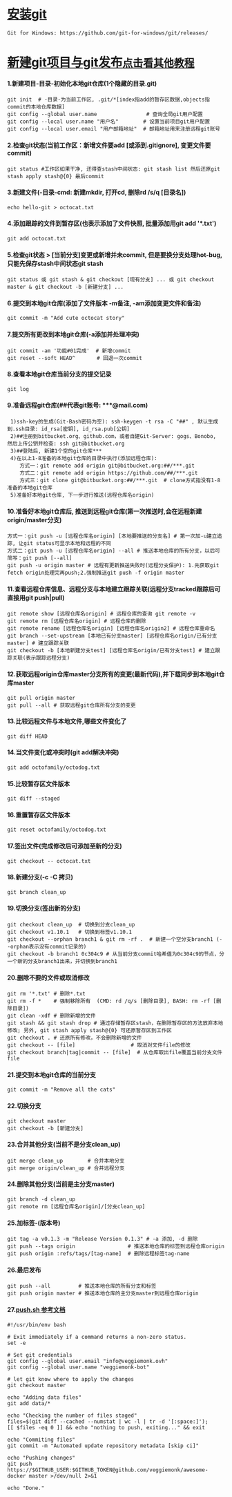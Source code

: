 
# **[安装git](https://github.com/git-for-windows/git/releases/)**

~~~
Git for Windows: https://github.com/git-for-windows/git/releases/
~~~


# [新建git项目与git发布`点击看其他教程`](http://wangchujiang.com/linux-command/c/git.html)


####  1.新建项目-目录-初始化本地git仓库(1个隐藏的目录.git)

~~~
git init  # -目录-为当前工作区, .git/*[index指add的暂存区数据,objects指commit的本地仓库数据]
git config --global user.name                # 查询全局git用户配置
git config --local user.name "用户名"        # 设置当前项目git用户配置
git config --local user.email "用户邮箱地址"  # 邮箱地址用来注册远程git账号
~~~

####  2.检查git状态(当前工作区：新增文件要add [或添到.gitignore], 变更文件要commit)

~~~
git status #工作区如果干净, 还得查stash中间状态: git stash list 然后还原git stash apply stash@{0} 最后commit
~~~

####  3.新建文件(-目录-cmd: 新建mkdir, 打开cd, 删除rd /s/q [目录名])

~~~
echo hello-git > octocat.txt
~~~

####  4.添加跟踪的文件到暂存区(也表示添加了文件快照, 批量添加用git add '*.txt')

~~~
git add octocat.txt
~~~

####  5.检查git状态 > [当前分支]变更或新增并未commit, 但是要换分支处理hot-bug, 只能先保存stash中间状态git stash

~~~
git status 或 git stash & git checkout [现有分支] ... 或 git checkout master & git checkout -b [新建分支] ...
~~~

####  6.提交到本地git仓库(添加了文件版本 -m备注, -am添加变更文件和备注)

~~~
git commit -m "Add cute octocat story"
~~~

####  7.提交所有更改到本地git仓库(-a添加并处理冲突)

~~~
git commit -am '功能#01完成'  # 新增commit
git reset --soft HEAD^       # 回退一次commit
~~~

####  8.查看本地git仓库当前分支的提交记录

~~~
git log
~~~

####  9.准备远程git仓库(##代表git账号: ***@mail.com)

~~~
 1)ssh-key的生成(Git-Bash密码为空): ssh-keygen -t rsa -C "##" , 默认生成到.ssh目录: id_rsa[密钥], id_rsa.pub[公钥]
 2)##注册到bitbucket.org、github.com，或者自建Git-Server: gogs、Bonobo,  然后上传公钥并检查: ssh git@bitbucket.org
 3)##登陆后, 新建1个空的git仓库***
 4)在以上1-8准备的本地git仓库的目录中执行(添加远程仓库):
    方式一：git remote add origin git@bitbucket.org:##/***.git
    方式二：git remote add origin https://github.com/##/***.git
    方式三：git clone git@bitbucket.org:##/***.git  # clone方式指没有1-8准备的本地git仓库
 5)准备好本地git仓库, 下一步进行推送(远程仓库名origin)
~~~

####  10.准备好本地git仓库后, 推送到远程git仓库(第一次推送时,会在远程新建origin/master分支)

~~~
方式一：git push -u [远程仓库名origin] [本地要推送的分支名] # 第一次加-u建立追踪, 让git status可显示本地和远程的不同
方式二：git push -u [远程仓库名origin] --all # 推送本地仓库的所有分支，以后可简写：git push [--all]
git push -u origin master # 远程有更新推送失败时(远程分支保护): 1.先获取git fetch origin处理完再push;2.强制推送git push -f origin master
~~~

####  11.查看远程仓库信息、远程分支与本地建立跟踪关联(远程分支tracked跟踪后可直接用git push|pull)

~~~
git remote show [远程仓库名origin] # 远程仓库的查询 git remote -v
git remote rm [远程仓库名origin] # 远程仓库的删除
git remote rename [远程仓库名origin] [远程仓库名origin2] # 远程仓库重命名
git branch --set-upstream [本地已有分支master] [远程仓库名origin/已有分支master] # 建立跟踪关联
git checkout -b [本地新建分支test] [远程仓库名origin/已有分支test] # 建立跟踪关联(表示跟踪远程分支)
~~~

####  12.获取远程origin仓库master分支所有的变更(最新代码),并下载同步到本地git仓库master

~~~
git pull origin master
git pull --all # 获取远程git仓库所有分支的变更
~~~

####  13.比较远程文件与本地文件,哪些文件变化了

~~~
git diff HEAD
~~~

####  14.当文件变化或冲突时(git add解决冲突)

~~~
git add octofamily/octodog.txt
~~~

####  15.比较暂存区文件版本

~~~
git diff --staged
~~~

####  16.重置暂存区文件版本

~~~
git reset octofamily/octodog.txt
~~~

####  17.签出文件(完成修改后可添加至新的分支)

~~~
git checkout -- octocat.txt
~~~

####  18.新建分支(-c -C 拷贝)

~~~
git branch clean_up
~~~

####  19.切换分支(签出新的分支)

~~~
git checkout clean_up  # 切换到分支clean_up
git checkout v1.10.1   # 切换到标签v1.10.1
git checkout --orphan branch1 & git rm -rf .  # 新建一个空分支branch1 (--orphan表示没有commit记录的)
git checkout -b branch1 0c304c9 # 从当前分支commit哈希值为0c304c9的节点，分一个新的分支branch1出来，并切换到branch1
~~~

####  20.删除不要的文件或取消修改

~~~
git rm '*.txt' # 删除*.txt
git rm -f *    # 强制移除所有  (CMD: rd /q/s [删除目录], BASH: rm -rf [删除目录])
git clean -xdf # 删除新增的文件
git stash && git stash drop # 通过存储暂存区stash，在删除暂存区的方法放弃本地修改; 另外, git stash apply stash@{0} 可还原暂存区到工作区
git checkout . # 还原所有修改，不会删除新增的文件
git checkout -- [file]                  # 取消对文件file的修改
git checkout branch|tag|commit -- [file]  # 从仓库取出file覆盖当前分支文件file
~~~

####  21.提交到本地git仓库的当前分支

~~~
git commit -m "Remove all the cats"
~~~

####  22.切换分支

~~~
git checkout master
git checkout -b [新建分支]
~~~

####  23.合并其他分支(当前不是分支clean_up)

~~~
git merge clean_up        # 合并本地分支
git merge origin/clean_up # 合并远程分支
~~~

####  24.删除其他分支(当前是主分支master)

~~~
git branch -d clean_up
git remote rm [远程仓库名origin]/[分支clean_up]
~~~

####  25.加标签-(版本号)

~~~
git tag -a v0.1.3 -m "Release Version 0.1.3" # -a 添加, -d 删除
git push --tags origin                 # 推送本地仓库的标签到远程仓库origin
git push origin :refs/tags/[tag-name]  # 删除远程标签tag-name
~~~

####  26.最后发布

~~~
git push --all         # 推送本地仓库的所有分支和标签
git push origin master # 推送本地仓库的主分支master到远程仓库origin
~~~

####  27.[push.sh 参考文档](https://github.com/fengyuhetao/shell)

~~~
#!/usr/bin/env bash

# Exit immediately if a command returns a non-zero status.
set -e

# Set git credentials
git config --global user.email "info@veggiemonk.ovh"
git config --global user.name "veggiemonk-bot"

# let git know where to apply the changes
git checkout master

echo "Adding data files"
git add data/*

echo "Checking the number of files staged"
files=$(git diff --cached --numstat | wc -l | tr -d '[:space:]');
[[ $files -eq 0 ]] && echo "nothing to push, exiting..." && exit

echo "Commiting files"
git commit -m "Automated update repository metadata [skip ci]"

echo "Pushing changes"
git push https://$GITHUB_USER:$GITHUB_TOKEN@github.com/veggiemonk/awesome-docker master >/dev/null 2>&1

echo "Done."
~~~


